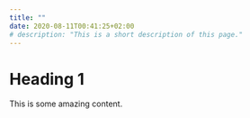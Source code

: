 ```yaml
---
title: ""
date: 2020-08-11T00:41:25+02:00
# description: "This is a short description of this page."
---
```

# Heading 1
This is some amazing content.

